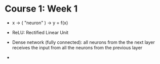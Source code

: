# Course 1: Week 1

- x -> ( "neuron" ) -> y = f(x)

- ReLU: Rectified Linear Unit

- Dense network (fully connected): all neurons from the the next layer receives the input from all the neurons from the previous layer

- 